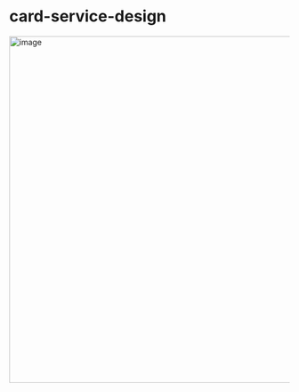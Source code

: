 # card-service-design
<img width="1366" height="624" alt="image" src="https://github.com/user-attachments/assets/576bd854-7185-4ba0-81f0-3eadda0c943c" />
